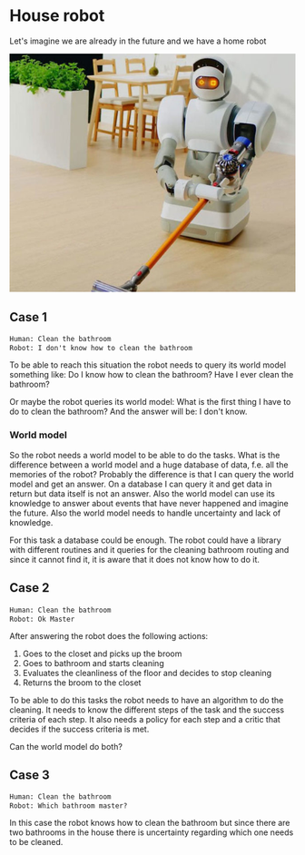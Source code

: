 # House robot

Let's imagine we are already in the future and we have a home robot

![house robot](res/2022-05-21-11-51-03.png)

## Case 1

```
Human: Clean the bathroom
Robot: I don't know how to clean the bathroom
```

To be able to reach this situation the robot needs to query its world model something like:
Do I know how to clean the bathroom? Have I ever clean the bathroom?

Or maybe the robot queries its world model: What is the first thing I have to do to clean the bathroom?
And the answer will be: I don't know.

### World model

So the robot needs a world model to be able to do the tasks. What is the difference between a world
model and a huge database of data, f.e. all the memories of the robot? Probably the difference is
that I can query the world model and get an answer. On a database I can query it and get data in
return but data itself is not an answer. Also the world model can use its knowledge to answer about
events that have never happened and imagine the future. Also the world model needs to handle uncertainty
and lack of knowledge.

For this task a database could be enough. The robot could have a library with different routines and
it queries for the cleaning bathroom routing and since it cannot find it, it is aware that it does not
know how to do it.

## Case 2

```
Human: Clean the bathroom
Robot: Ok Master
```

After answering the robot does the following actions:

1. Goes to the closet and picks up the broom
2. Goes to bathroom and starts cleaning
3. Evaluates the cleanliness of the floor and decides to stop cleaning
4. Returns the broom to the closet

To be able to do this tasks the robot needs to have an algorithm to do the cleaning. It needs to know
the different steps of the task and the success criteria of each step.
It also needs a policy for each step and a critic that decides if the success criteria is met.

Can the world model do both?

## Case 3

```
Human: Clean the bathroom
Robot: Which bathroom master?
```

In this case the robot knows how to clean the bathroom but since there are two bathrooms in the house
there is uncertainty regarding which one needs to be cleaned.
